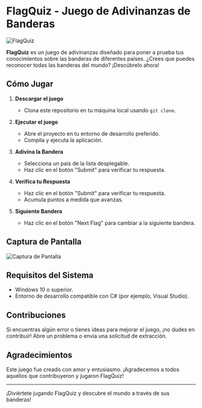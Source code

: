 # FlagQuiz - Juego de Adivinanzas de Banderas

![FlagQuiz](https://i.imgur.com/0lfQqir.png)

**FlagQuiz** es un juego de adivinanzas diseñado para poner a prueba tus conocimientos sobre las banderas de diferentes países. ¿Crees que puedes reconocer todas las banderas del mundo? ¡Descúbrelo ahora!

## Cómo Jugar

1. **Descargar el juego**
   - Clona este repositorio en tu máquina local usando `git clone`.

2. **Ejecutar el juego**
   - Abre el proyecto en tu entorno de desarrollo preferido.
   - Compila y ejecuta la aplicación.

3. **Adivina la Bandera**
   - Selecciona un país de la lista desplegable.
   - Haz clic en el botón "Submit" para verificar tu respuesta.

4. **Verifica tu Respuesta**
   - Haz clic en el botón "Submit" para verificar tu respuesta.
   - Acumula puntos a medida que avanzas.

5. **Siguiente Bandera**
   - Haz clic en el botón "Next Flag" para cambiar a la siguiente bandera.

## Captura de Pantalla

![Captura de Pantalla](https://i.imgur.com/zEdwhNv.png)

## Requisitos del Sistema

- Windows 10 o superior.
- Entorno de desarrollo compatible con C# (por ejemplo, Visual Studio).

## Contribuciones

Si encuentras algún error o tienes ideas para mejorar el juego, ¡no dudes en contribuir! Abre un problema o envía una solicitud de extracción.

## Agradecimientos

Este juego fue creado con amor y entusiasmo. ¡Agradecemos a todos aquellos que contribuyeron y jugaron FlagQuiz!

---

¡Diviértete jugando FlagQuiz y descubre el mundo a través de sus banderas!
